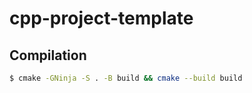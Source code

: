 # cpp-project-template
## Compilation
```bash
$ cmake -GNinja -S . -B build && cmake --build build
```
